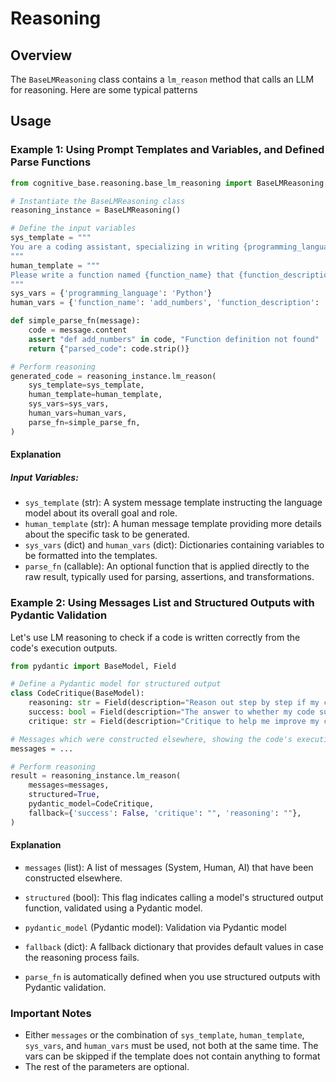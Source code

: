 # Reasoning

## Overview
The `BaseLMReasoning` class contains a `lm_reason` method that calls an LLM for reasoning. Here are some typical patterns

## Usage

### Example 1: Using Prompt Templates and Variables, and Defined Parse Functions
```python
from cognitive_base.reasoning.base_lm_reasoning import BaseLMReasoning

# Instantiate the BaseLMReasoning class
reasoning_instance = BaseLMReasoning()

# Define the input variables
sys_template = """
You are a coding assistant, specializing in writing {programming_language} functions.
"""
human_template = """
Please write a function named {function_name} that {function_description}.
"""
sys_vars = {'programming_language': 'Python'}
human_vars = {'function_name': 'add_numbers', 'function_description': 'takes two arguments and returns their sum'}

def simple_parse_fn(message):
    code = message.content
    assert "def add_numbers" in code, "Function definition not found"
    return {"parsed_code": code.strip()}

# Perform reasoning
generated_code = reasoning_instance.lm_reason(
    sys_template=sys_template,
    human_template=human_template,
    sys_vars=sys_vars,
    human_vars=human_vars,
    parse_fn=simple_parse_fn,
)
```

#### Explanation

##### Input Variables:

- `sys_template` (str): A system message template instructing the language model about its overall goal and role.
- `human_template` (str): A human message template providing more details about the specific task to be generated.
- `sys_vars` (dict) and `human_vars` (dict): Dictionaries containing variables to be formatted into the templates.
- `parse_fn` (callable): An optional function that is applied directly to the raw result, typically used for parsing, assertions, and transformations.

### Example 2: Using Messages List and Structured Outputs with Pydantic Validation

Let's use LM reasoning to check if a code is written correctly from the code's execution outputs.

```python
from pydantic import BaseModel, Field

# Define a Pydantic model for structured output
class CodeCritique(BaseModel):
    reasoning: str = Field(description="Reason out step by step if my code succeeded or failed")
    success: bool = Field(description="The answer to whether my code succeeded or failed")
    critique: str = Field(description="Critique to help me improve my code")

# Messages which were constructed elsewhere, showing the code's execution outputs
messages = ...

# Perform reasoning
result = reasoning_instance.lm_reason(
    messages=messages,
    structured=True,
    pydantic_model=CodeCritique,
    fallback={'success': False, 'critique': "", 'reasoning': ""},
)
```

#### Explanation
- `messages` (list): A list of messages (System, Human, AI) that have been constructed elsewhere. 

- `structured` (bool): This flag indicates calling a model's structured output function, validated using a Pydantic model.

- `pydantic_model` (Pydantic model): Validation via Pydantic model

- `fallback` (dict): A fallback dictionary that provides default values in case the reasoning process fails.

- `parse_fn` is automatically defined when you use structured outputs with Pydantic validation.

### Important Notes
- Either `messages` or the combination of `sys_template`, `human_template`, `sys_vars`, and `human_vars` must be used, not both at the same time. The vars can be skipped if the template does not contain anything to format
- The rest of the parameters are optional.